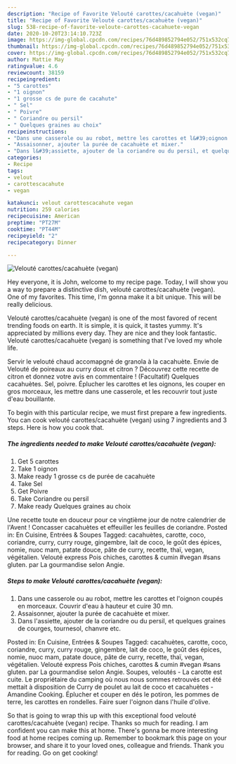 ```yaml
---
description: "Recipe of Favorite Velouté carottes/cacahuète (vegan)"
title: "Recipe of Favorite Velouté carottes/cacahuète (vegan)"
slug: 538-recipe-of-favorite-veloute-carottes-cacahuete-vegan
date: 2020-10-20T23:14:10.723Z
image: https://img-global.cpcdn.com/recipes/76d489852794e052/751x532cq70/veloute-carottescacahuete-vegan-photo-principale-de-la-recette.jpg
thumbnail: https://img-global.cpcdn.com/recipes/76d489852794e052/751x532cq70/veloute-carottescacahuete-vegan-photo-principale-de-la-recette.jpg
cover: https://img-global.cpcdn.com/recipes/76d489852794e052/751x532cq70/veloute-carottescacahuete-vegan-photo-principale-de-la-recette.jpg
author: Mattie May
ratingvalue: 4.6
reviewcount: 38159
recipeingredient:
- "5 carottes"
- "1 oignon"
- "1 grosse cs de pure de cacahute"
- " Sel"
- " Poivre"
- " Coriandre ou persil"
- " Quelques graines au choix"
recipeinstructions:
- "Dans une casserole ou au robot, mettre les carottes et l&#39;oignon coupés en morceaux. Couvrir d&#39;eau à hauteur et cuire 30 mn."
- "Assaisonner, ajouter la purée de cacahuète et mixer."
- "Dans l&#39;assiette, ajouter de la coriandre ou du persil, et quelques graines de courges, tournesol, chanvre etc."
categories:
- Recipe
tags:
- velout
- carottescacahute
- vegan

katakunci: velout carottescacahute vegan 
nutrition: 259 calories
recipecuisine: American
preptime: "PT27M"
cooktime: "PT44M"
recipeyield: "2"
recipecategory: Dinner

---
```



![Velouté carottes/cacahuète (vegan)](https://img-global.cpcdn.com/recipes/76d489852794e052/751x532cq70/veloute-carottescacahuete-vegan-photo-principale-de-la-recette.jpg)

Hey everyone, it is John, welcome to my recipe page. Today, I will show you a way to prepare a distinctive dish, velouté carottes/cacahuète (vegan). One of my favorites. This time, I'm gonna make it a bit unique. This will be really delicious.

Velouté carottes/cacahuète (vegan) is one of the most favored of recent trending foods on earth. It is simple, it is quick, it tastes yummy. It's appreciated by millions every day. They are nice and they look fantastic. Velouté carottes/cacahuète (vegan) is something that I've loved my whole life.

Servir le velouté chaud accomapgné de granola à la cacahuète. Envie de Velouté de poireaux au curry doux et citron ? Découvrez cette recette de citron et donnez votre avis en commentaire ! (Facultatif) Quelques cacahuètes. Sel, poivre. Éplucher les carottes et les oignons, les couper en gros morceaux, les mettre dans une casserole, et les recouvrir tout juste d&#39;eau bouillante.


To begin with this particular recipe, we must first prepare a few ingredients. You can cook velouté carottes/cacahuète (vegan) using 7 ingredients and 3 steps. Here is how you cook that.

<!--inarticleads1-->

##### The ingredients needed to make Velouté carottes/cacahuète (vegan):

1. Get 5 carottes
1. Take 1 oignon
1. Make ready 1 grosse cs de purée de cacahuète
1. Take  Sel
1. Get  Poivre
1. Take  Coriandre ou persil
1. Make ready  Quelques graines au choix


Une recette toute en douceur pour ce vingtième jour de notre calendrier de l&#39;Avent ! Concasser cacahuètes et effeuiller les feuilles de coriandre. Posted in: En Cuisine, Entrées &amp; Soupes Tagged: cacahuètes, carotte, coco, coriandre, curry, curry rouge, gingembre, lait de coco, le goût des épices, nomie, nuoc mam, patate douce, pâte de curry, recette, thaï, vegan, végétalien. Velouté express Pois chiches, carottes &amp; cumin #vegan #sans gluten. par La gourmandise selon Angie. 

<!--inarticleads2-->

##### Steps to make Velouté carottes/cacahuète (vegan):

1. Dans une casserole ou au robot, mettre les carottes et l&#39;oignon coupés en morceaux. Couvrir d&#39;eau à hauteur et cuire 30 mn.
1. Assaisonner, ajouter la purée de cacahuète et mixer.
1. Dans l&#39;assiette, ajouter de la coriandre ou du persil, et quelques graines de courges, tournesol, chanvre etc.


Posted in: En Cuisine, Entrées &amp; Soupes Tagged: cacahuètes, carotte, coco, coriandre, curry, curry rouge, gingembre, lait de coco, le goût des épices, nomie, nuoc mam, patate douce, pâte de curry, recette, thaï, vegan, végétalien. Velouté express Pois chiches, carottes &amp; cumin #vegan #sans gluten. par La gourmandise selon Angie. Soupes, veloutés - La carotte est cuite. Le propriétaire du camping où nous nous sommes retrouvés cet été mettait à disposition de Curry de poulet au lait de coco et cacahuètes - Amandine Cooking. Éplucher et couper en dés le potiron, les pommes de terre, les carottes en rondelles. Faire suer l&#39;oignon dans l&#39;huile d&#39;olive. 

So that is going to wrap this up with this exceptional food velouté carottes/cacahuète (vegan) recipe. Thanks so much for reading. I am confident you can make this at home. There's gonna be more interesting food at home recipes coming up. Remember to bookmark this page on your browser, and share it to your loved ones, colleague and friends. Thank you for reading. Go on get cooking!
